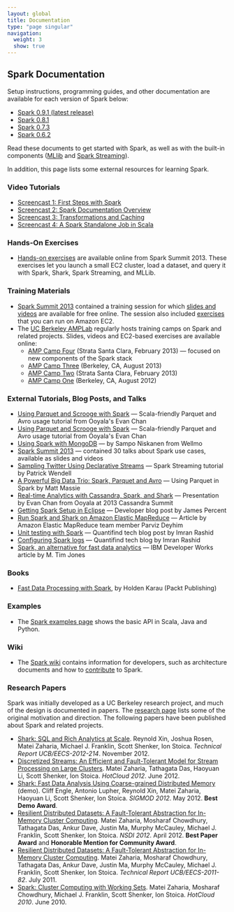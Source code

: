 ```yaml
---
layout: global
title: Documentation
type: "page singular"
navigation:
  weight: 3
  show: true
---
```


<h2>Spark Documentation</h2>

<p>Setup instructions, programming guides, and other documentation are available for each version of Spark below:</p>

<ul>
  <li><a href="{{site.url}}docs/latest/">Spark 0.9.1 (latest release)</a></li>
  <li><a href="{{site.url}}docs/0.8.1/">Spark 0.8.1</a></li>
  <li><a href="{{site.url}}docs/0.7.3/">Spark 0.7.3</a></li>
  <li><a href="{{site.url}}docs/0.6.2/">Spark 0.6.2</a></li>
</ul>

<p>Read these documents to get started with Spark, as well as with the built-in components
(<a href="{{site.url}}docs/latest/mllib-guide.html">MLlib</a> and
<a href="{{site.url}}docs/latest/streaming-programming-guide.html">Spark Streaming</a>).</p>

<p>In addition, this page lists some external resources for learning Spark.</p>

<h3>Video Tutorials</h3>

<ul>
  <li><a href="{{site.url}}screencasts/1-first-steps-with-spark.html">Screencast 1: First Steps with Spark</a></li>
  <li><a href="{{site.url}}screencasts/2-spark-documentation-overview.html">Screencast 2: Spark Documentation Overview</a></li>
<li><a href="{{site.url}}screencasts/3-transformations-and-caching.html">Screencast 3: Transformations and Caching</a></li>
<li><a href="{{site.url}}screencasts/4-a-standalone-job-in-spark.html">Screencast 4: A Spark Standalone Job in Scala</a></li>

</ul>

<h3>Hands-On Exercises</h3>

<ul>
  <li><a href="http://spark-summit.org/2013/exercises/">Hands-on exercises</a> are available online from Spark Summit 2013. These exercises let you launch a small EC2 cluster, load a dataset, and query it with Spark, Shark, Spark Streaming, and MLLib.</li>
</ul>

<a name="summit"></a>
<h3>Training Materials</h3>
<ul>
  <li><a href="http://spark-summit.org/2013">Spark Summit 2013</a> contained a training session for which
    <a href="http://spark-summit.org/summit-2013/#day2">slides and videos</a> are available for free online.
    The session also included <a href="http://spark-summit.org/2013/exercises/">exercises</a> that you can run on Amazon EC2.</li>
  <li>The <a href="https://amplab.cs.berkeley.edu/">UC Berkeley AMPLab</a> regularly hosts training camps on Spark and related projects.
Slides, videos and EC2-based exercises are available online:
<ul>
    <li><a href="http://ampcamp.berkeley.edu/4/">AMP Camp Four</a> (Strata Santa Clara, February 2013) &mdash; focused on new components of the Spark stack</li>
    <li><a href="http://ampcamp.berkeley.edu/3/">AMP Camp Three</a> (Berkeley, CA, August 2013)</li>
    <li><a href="http://ampcamp.berkeley.edu/amp-camp-two-strata-2013/">AMP Camp Two</a> (Strata Santa Clara, February 2013)</li>
    <li><a href="http://ampcamp.berkeley.edu/agenda-2012/">AMP Camp One</a> (Berkeley, CA, August 2012)</li>
    </ul>
  </li>
</ul>

<h3>External Tutorials, Blog Posts, and Talks</h3>

<ul>
  <li><a href="http://engineering.ooyala.com/blog/using-parquet-and-scrooge-spark">Using Parquet and Scrooge with Spark</a> &mdash; Scala-friendly Parquet and Avro usage tutorial from Ooyala's Evan Chan</li>
  <li><a href="http://engineering.ooyala.com/blog/using-parquet-and-scrooge-spark">Using Parquet and Scrooge with Spark</a> &mdash; Scala-friendly Parquet and Avro usage tutorial from Ooyala's Evan Chan</li>
  <li><a href="http://codeforhire.com/2014/02/18/using-spark-with-mongodb/">Using Spark with MongoDB</a> &mdash; by Sampo Niskanen from Wellmo</li>
  <li><a href="http://spark-summit.org/2013">Spark Summit 2013</a> &mdash; contained 30 talks about Spark use cases, available as slides and videos</li>
  <li><a href="http://www.pwendell.com/2013/09/28/declarative-streams.html">Sampling Twitter Using Declarative Streams</a> &mdash; Spark Streaming tutorial by Patrick Wendell</li>
  <li><a href="http://zenfractal.com/2013/08/21/a-powerful-big-data-trio/">A Powerful Big Data Trio: Spark, Parquet and Avro</a> &mdash; Using Parquet in Spark by Matt Massie</li>
  <li><a href="http://www.slideshare.net/EvanChan2/cassandra2013-spark-talk-final">Real-time Analytics with Cassandra, Spark, and Shark</a> &mdash; Presentation by Evan Chan from Ooyala at 2013 Cassandra Summit</li>
  <li><a href="http://syndeticlogic.net/?p=311">Getting Spark Setup in Eclipse</a> &mdash; Developer blog post by James Percent</li>
  <li><a href="http://aws.amazon.com/articles/Elastic-MapReduce/4926593393724923">Run Spark and Shark on Amazon Elastic MapReduce</a> &mdash; Article by Amazon Elastic MapReduce team member Parviz Deyhim</li>
  <li><a href="http://blog.quantifind.com/posts/spark-unit-test/">Unit testing with Spark</a> &mdash; Quantifind tech blog post by Imran Rashid</li>
  <li><a href="http://blog.quantifind.com/posts/logging-post/">Configuring Spark logs</a> &mdash; Quantifind tech blog by Imran Rashid</li>
  <li><a href="http://www.ibm.com/developerworks/library/os-spark/">Spark, an alternative for fast data analytics</a> &mdash; IBM Developer Works article by M. Tim Jones</li>
</ul>

<h3>Books</h3>

<ul>
  <li><a href="http://www.packtpub.com/fast-data-processing-with-spark/book">Fast Data Processing with Spark</a>, by Holden Karau (Packt Publishing)</li>
</ul>

<h3>Examples</h3>

<ul>
  <li>The <a href="{{site.url}}examples.html">Spark examples page</a> shows the basic API in Scala, Java and Python.</li>
</ul>

<h3>Wiki</h3>

<ul><li>
The <a href="https://cwiki.apache.org/confluence/display/SPARK/Wiki+Homepage">Spark wiki</a> contains
information for developers, such as architecture documents and how to <a href="https://cwiki.apache.org/confluence/display/SPARK/Contributing+to+Spark">contribute</a> to Spark.
</li></ul>

<h3>Research Papers</h3>

<p>
Spark was initially developed as a UC Berkeley research project, and much of the design is documented in papers.
The <a href="{{site.url}}research.html">research page</a> lists some of the original motivation and direction.
The following papers have been published about Spark and related projects.
</p>

<ul>
  <li>
    <a href="http://www.eecs.berkeley.edu/Pubs/TechRpts/2012/EECS-2012-214.pdf">Shark: SQL and Rich Analytics at Scale</a>. Reynold Xin, Joshua Rosen, Matei Zaharia, Michael J. Franklin, Scott Shenker, Ion Stoica. <em>Technical Report UCB/EECS-2012-214</em>. November 2012.
  </li>
  <li>
    <a href="http://www.cs.berkeley.edu/~matei/papers/2012/hotcloud_spark_streaming.pdf">Discretized Streams: An Efficient and Fault-Tolerant Model for Stream Processing on Large Clusters</a>.  Matei Zaharia, Tathagata Das, Haoyuan Li, Scott Shenker, Ion Stoica. <em>HotCloud 2012</em>. June 2012.
  </li>
  <li>
    <a href="http://www.cs.berkeley.edu/~matei/papers/2012/sigmod_shark_demo.pdf">Shark: Fast Data Analysis Using Coarse-grained Distributed Memory</a> (demo). Cliff Engle, Antonio Lupher, Reynold Xin, Matei Zaharia, Haoyuan Li, Scott Shenker, Ion Stoica. <em>SIGMOD 2012</em>. May 2012. <b>Best Demo Award</b>.
  </li>
  <li>
    <a href="http://www.cs.berkeley.edu/~matei/papers/2012/nsdi_spark.pdf">Resilient Distributed Datasets: A Fault-Tolerant Abstraction for In-Memory Cluster Computing</a>.  Matei Zaharia, Mosharaf Chowdhury, Tathagata Das, Ankur Dave, Justin Ma, Murphy McCauley, Michael J. Franklin, Scott Shenker, Ion Stoica. <em>NSDI 2012</em>. April 2012. <b>Best Paper Award</b> and <b>Honorable Mention for Community Award</b>.
  </li>
  <li>
    <a href="http://www.cs.berkeley.edu/~matei/papers/2011/tr_spark.pdf">Resilient Distributed Datasets: A Fault-Tolerant Abstraction for In-Memory Cluster Computing</a>.  Matei Zaharia, Mosharaf Chowdhury, Tathagata Das, Ankur Dave, Justin Ma, Murphy McCauley, Michael J. Franklin, Scott Shenker, Ion Stoica. <em>Technical Report UCB/EECS-2011-82</em>.  July 2011.</li>
  <li>
    <a href="http://www.cs.berkeley.edu/~matei/papers/2010/hotcloud_spark.pdf">Spark: Cluster Computing with Working Sets</a>. Matei Zaharia, Mosharaf Chowdhury, Michael J. Franklin, Scott Shenker, Ion Stoica. <em>HotCloud 2010</em>. June 2010.
  </li>
</ul>
